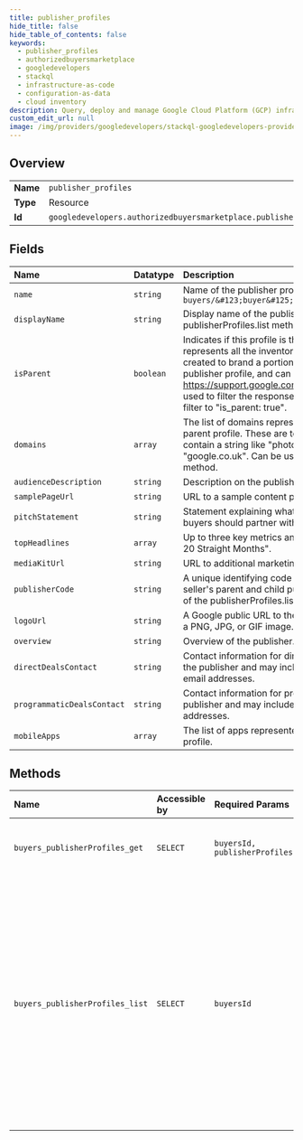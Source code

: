 ```yaml
---
title: publisher_profiles
hide_title: false
hide_table_of_contents: false
keywords:
  - publisher_profiles
  - authorizedbuyersmarketplace
  - googledevelopers    
  - stackql
  - infrastructure-as-code
  - configuration-as-data
  - cloud inventory
description: Query, deploy and manage Google Cloud Platform (GCP) infrastructure and resources using SQL
custom_edit_url: null
image: /img/providers/googledevelopers/stackql-googledevelopers-provider-featured-image.png
---
```

  
    

## Overview
<table><tbody>
<tr><td><b>Name</b></td><td><code>publisher_profiles</code></td></tr>
<tr><td><b>Type</b></td><td>Resource</td></tr>
<tr><td><b>Id</b></td><td><code>googledevelopers.authorizedbuyersmarketplace.publisher_profiles</code></td></tr>
</tbody></table>

## Fields
| Name | Datatype | Description |
|:-----|:---------|:------------|
| `name` | `string` | Name of the publisher profile. Format: `buyers/&#123;buyer&#125;/publisherProfiles/&#123;publisher_profile&#125;` |
| `displayName` | `string` | Display name of the publisher profile. Can be used to filter the response of the publisherProfiles.list method. |
| `isParent` | `boolean` | Indicates if this profile is the parent profile of the seller. A parent profile represents all the inventory from the seller, as opposed to child profile that is created to brand a portion of inventory. One seller has only one parent publisher profile, and can have multiple child profiles. See https://support.google.com/admanager/answer/6035806 for details. Can be used to filter the response of the publisherProfiles.list method by setting the filter to "is_parent: true". |
| `domains` | `array` | The list of domains represented in this publisher profile. Empty if this is a parent profile. These are top private domains, meaning that these will not contain a string like "photos.google.co.uk/123", but will instead contain "google.co.uk". Can be used to filter the response of the publisherProfiles.list method. |
| `audienceDescription` | `string` | Description on the publisher's audience. |
| `samplePageUrl` | `string` | URL to a sample content page. |
| `pitchStatement` | `string` | Statement explaining what's unique about publisher's business, and why buyers should partner with the publisher. |
| `topHeadlines` | `array` | Up to three key metrics and rankings. For example, "#1 Mobile News Site for 20 Straight Months". |
| `mediaKitUrl` | `string` | URL to additional marketing and sales materials. |
| `publisherCode` | `string` | A unique identifying code for the seller. This value is the same for all of the seller's parent and child publisher profiles. Can be used to filter the response of the publisherProfiles.list method. |
| `logoUrl` | `string` | A Google public URL to the logo for this publisher profile. The logo is stored as a PNG, JPG, or GIF image. |
| `overview` | `string` | Overview of the publisher. |
| `directDealsContact` | `string` | Contact information for direct reservation deals. This is free text entered by the publisher and may include information like names, phone numbers and email addresses. |
| `programmaticDealsContact` | `string` | Contact information for programmatic deals. This is free text entered by the publisher and may include information like names, phone numbers and email addresses. |
| `mobileApps` | `array` | The list of apps represented in this publisher profile. Empty if this is a parent profile. |
## Methods
| Name | Accessible by | Required Params | Description |
|:-----|:--------------|:----------------|:------------|
| `buyers_publisherProfiles_get` | `SELECT` | `buyersId, publisherProfilesId` | Gets the requested publisher profile by name. |
| `buyers_publisherProfiles_list` | `SELECT` | `buyersId` | Lists publisher profiles. The returned publisher profiles aren't in any defined order. The order of the results might change. A new publisher profile can appear in any place in the list of returned results. |
